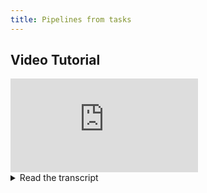 ```yaml
---
title: Pipelines from tasks
---
```



## Video Tutorial

<div style={{position: 'relative', overflow: 'hidden', width: '100%', paddingTop: '56.25%' }} >
<iframe style={{position: 'absolute', top: '0', left: '0', bottom: '0', right: '0', width: '100%', height: '100%'}} 
        src="https://www.youtube.com/embed/prZ_eiv_y3c?rel=0" 
        title="YouTube video player" 
        frameborder="0" 
        allow="accelerometer; autoplay; clipboard-write; encrypted-media; gyroscope; picture-in-picture; fullscreen" 
        allowfullscreen>
</iframe>
</div>

<details className="cml-expansion-panel info">
<summary className="cml-expansion-panel-summary">Read the transcript</summary>
<div className="cml-expansion-panel-content">
Hello and welcome to ClearML. In this video we’ll take a look at how pipelines can be created from tasks instead of from code like we saw in the last video.

The tasks themselves are already in the system by using the experiment manager. What’s important to note here though is that hyperparameters, scalars, and artifacts should be reported correctly because the pipeline will consider them to be the inputs and outputs of each step. In that way, a step can easily access for example the artifacts from a previous step.

So with the tasks as our steps this time, we really only need to add our control logic. And since we don’t have the main function as we had in the last video, we’ll put our control logic code in a dedicated `PipelineController` script instead. Let’s start with a small example.

Our example pipeline will consist of three distinct tasks. The first task downloads some data and then uploads it to ClearML as an artifact.

In a future video, I’ll introduce you to Clearml Data which is actually our preferred way to handle data instead of uploading it as an artifact. So keep watching this getting started playlist if you want to know more.

The next task will preprocess that data. It has some hyperparameters here that configure the way the preprocessing is done. As you can see, the dataset `url` parameter is still empty. When the pipeline is run, these hyperparameters can be overwritten by the output of the previous step. We’ll see how that’s done a little later in the video. After the preprocessing, we’ll upload the resulting training and test data as an artifact again. 

The final task will train a model on the preprocessed data by downloading the train and test artifacts from the previous step. Again, the actual parameter, preprocessing task ID in this case, will be overwritten by the real ID when the pipeline is run. You can see here in my experiment list, that I already have these 3 tasks already logged.

Now comes our control logic. Let’s start by making a simple python script. We can create a `PipelineController` object and give it a name and a project, it will become visible in the experiment list under that name because just like anything in ClearML, the controller is just a task, albeit a special type of task in this case.

Next, we can add some pipeline level parameters. These can be easily accessed from within every step of the pipeline. They’re basically global variables. In this case we’ll add a parameter that will tell the first step where to get the raw data from. This is very useful because we’ll see later that we can easily rerun our pipeline with a different URL.

Now we can define our steps. Each step needs a name and some link to the original task. We can either give it the original task's ID or provide the task name and project, in which case the controller will use the most recent task with that name in that project.

For the next step we do the same thing, only now, we want the controller to know that we only want to run this step after the previous one has been completed. We can easily do that by providing the name of the previous steps as a list to the `parents` argument. 

The structure of your pipeline will be derived from looking at this `parents` argument, so you can build your flow by defining the previous steps as parents for each following step in the pipeline.

Now we do the same for the final step. However, remember the empty hyperparameters we saw before? We still have to overwrite these. We can use the `parameter_override` argument to do just that.

For example we can tell the first step to use the global pipeline parameter raw data url like so. But we can also reference output artifacts from a previous step by using its name and we can of course also just overwrite a parameter with a normal value. Finally, we can even pass along the unique task ID of a previous step, so you can get the task object based on that ID and access anything and everything within that task.

And that’s it! We now have our first pipeline!

Just like in the previous video, we can run the whole pipeline locally first, to debug our flow and make sure everything is working. If everything works as planned, we can then start it normally and everything will be enqueued instead. Your agents listening to the services queue will pick up the pipeline controller, clone the tasks that form your steps, override the necessary parameters and enqueue them into the `default` queue, for your other agents to start working on.

After running the script you can go to the pipeline screen and see the same kind of output as we saw last video: a list of pipeline runs, and when we click it, we get a nice visual representation of the pipeline.

Now we can do all the same things that we could with a pipeline built from code. We can see the overall details of the pipeline itself and the logs of the pipeline controller.

When we select a specific step, we can see its inputs and outputs as well as its logs down here and even the original code.

Finally, we can also clone the whole pipeline and change its parameters by clicking on the new run button. This is the most powerful feature of all, as it allows us to really quickly rerun the whole pipeline with different parameters from the UI. The agents will take care of the rest!

In the next video of this Getting Started series, we’ll take a look at ClearML Data, for real this time. In the meantime, spin up some pipeline controllers yourself for free at app.clear.ml and don’t forget to join our Slack channel, if you need any help.
</div>
</details>

